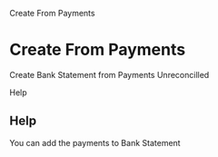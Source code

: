 
Create From Payments
# Create From Payments


Create Bank Statement from Payments Unreconcilled

Help
## Help

You can add the payments to Bank Statement

